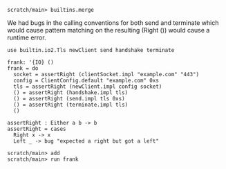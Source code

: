 ``` ucm :hide
scratch/main> builtins.merge
```

We had bugs in the calling conventions for both send and terminate which would
cause pattern matching on the resulting (Right ()) would cause a runtime error.



``` unison
use builtin.io2.Tls newClient send handshake terminate

frank: '{IO} ()
frank = do
  socket = assertRight (clientSocket.impl "example.com" "443")
  config = ClientConfig.default "example.com" 0xs
  tls = assertRight (newClient.impl config socket)
  () = assertRight (handshake.impl tls)
  () = assertRight (send.impl tls 0xs)
  () = assertRight (terminate.impl tls)
  ()

assertRight : Either a b -> b
assertRight = cases
  Right x -> x
  Left _ -> bug "expected a right but got a left"
```



``` ucm
scratch/main> add
scratch/main> run frank
```

